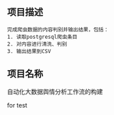 
## 项目描述

    完成爬虫数据的内容判别并输出结果，包括：
    1. 读取postgresql爬虫条目
    2. 对内容进行清洗、判别
    3. 输出结果到CSV



## 项目名称
自动化大数据舆情分析工作流的构建


for test